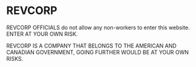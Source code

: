# REVCORP
REVCORP OFFICIALS do not allow any non-workers to enter this website. ENTER AT YOUR OWN RISK.

REVCORP IS A COMPANY THAT BELONGS TO THE AMERICAN AND CANADIAN GOVERNMENT, GOING FURTHER WOULD BE AT YOUR OWN RISKS.
